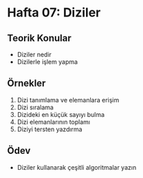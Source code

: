 # Hafta 07: Diziler

## Teorik Konular
- Diziler nedir
- Dizilerle işlem yapma

## Örnekler
1. Dizi tanımlama ve elemanlara erişim
2. Dizi sıralama
3. Dizideki en küçük sayıyı bulma
4. Dizi elemanlarının toplamı
5. Diziyi tersten yazdırma

## Ödev
- Diziler kullanarak çeşitli algoritmalar yazın
